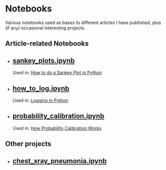 # Notebooks

Various notebooks used as bases to different articles I have published, plus (if any) occasional interesting projects.

## Article-related Notebooks
- ## [sankey_plots.ipynb](https://github.com/MattiaCinelli/notebooks/blob/master/sankey_plots.ipynb)
    Used in: [How to do a Sankey Plot in Python](https://medium.com/analytics-vidhya/how-to-do-a-sankey-plot-in-python-5298869f5e8e?sk=6ab769652ed9b8a53491e3f74bb2a5e2)
- ## [how_to_log.ipynb](https://github.com/MattiaCinelli/notebooks/blob/master/how_to_log.ipynb)
    Used in: [Logging in Python](https://medium.com/analytics-vidhya/logging-in-python-mattias-blog-d91cebe9e02c?sk=f046422f30c4180748a194029158aa6e)
- ## [probability_calibration.ipynb](https://github.com/MattiaCinelli/notebooks/blob/master/probability_calibration.ipynb)
    Used in: [How Probability Calibration Works](https://medium.com/analytics-vidhya/how-probability-calibration-works-a4ba3f73fd4d?sk=99d4336f0217a5f28da24571477a3a8d)

## Other projects
- ## [chest_xray_pneumonia.ipynb](https://github.com/MattiaCinelli/notebooks/blob/master/chest_xray_pneumonia.ipynb)
